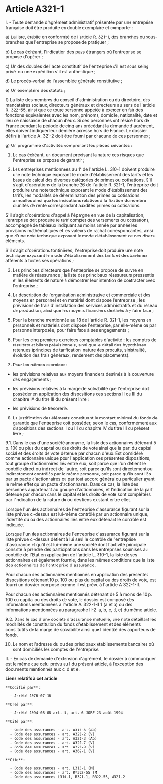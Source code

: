 # Article A321-1

I. - Toute demande d'agrément administratif présentée par une entreprise française doit être produite en double exemplaire et
comporter :

a) La liste, établie en conformité de l'article R. 321-1, des branches ou sous-branches que l'entreprise se propose de
pratiquer ;

b) Le cas échéant, l'indication des pays étrangers où l'entreprise se propose d'opérer ;

c) Un des doubles de l'acte constitutif de l'entreprise s'il est sous seing privé, ou une expédition s'il est authentique ;

d) Le procès-verbal de l'assemblée générale constitutive ;

e) Un exemplaire des statuts ;

f) La liste des membres du conseil d'administration ou du directoire, des mandataires sociaux, directeurs généraux et
directeurs au sens de l'article R. 322-55, ainsi que de toute personne appelée à exercer en fait des fonctions équivalentes
avec les nom, prénoms, domicile, nationalité, date et lieu de naissance de chacun d'eux. Si ces personnes ont résidé hors de
France pendant la période de cinq ans précédant la demande d'agrément, elles doivent indiquer leur dernière adresse hors de
France. Le dossier défini à l'article A. 321-2 doit être fourni par chacune de ces personnes ;

g) Un programme d'activités comprenant les pièces suivantes :

1. Le cas échéant, un document précisant la nature des risques que l'entreprise se propose de garantir ;

2. Les entreprises mentionnées au 1° de l'article L. 310-1 doivent produire une note technique exposant le mode
d'établissement des tarifs et les bases de calcul des diverses catégories de primes ou cotisations. S'il s'agit d'opérations
de la branche 26 de l'article R. 321-1, l'entreprise doit produire une note technique exposant le mode d'établissement des
tarifs, les modalités de détermination des primes ou cotisations annuelles ainsi que les indications relatives à la fixation
du nombre d'unités de rente correspondant auxdites primes ou cotisations.

S'il s'agit d'opérations d'appel à l'épargne en vue de la capitalisation, l'entreprise doit produire le tarif complet des
versements ou cotisations, accompagné de tableaux indiquant au moins année par année les provisions mathématiques et les
valeurs de rachat correspondantes, ainsi que d'une note technique exposant le mode d'établissement de ces divers éléments.

S'il s'agit d'opérations tontinières, l'entreprise doit produire une note technique exposant le mode d'établissement des
tarifs et des barèmes afférents à toutes ses opérations ;

3. Les principes directeurs que l'entreprise se propose de suivre en matière de réassurance ; la liste des principaux
réassureurs pressentis et les éléments de nature à démontrer leur intention de contracter avec l'entreprise ;

4. La description de l'organisation administrative et commerciale et des moyens en personnel et en matériel dont dispose
l'entreprise ; les prévisions de frais d'installation des services administratifs et du réseau de production, ainsi que les
moyens financiers destinés à y faire face ;

5. Pour la branche mentionnée au 18 de l'article R. 321-1, les moyens en personnels et matériels dont dispose l'entreprise,
par elle-même ou par personne interposée, pour faire face à ses engagements ;

6. Pour les cinq premiers exercices comptables d'activité : les comptes de résultats et bilans prévisionnels, ainsi que le
détail des hypothèses retenues (principes de tarification, nature des produits, sinistralité, évolution des frais généraux,
rendement des placements).

7. Pour les mêmes exercices :

- les prévisions relatives aux moyens financiers destinés à la couverture des engagements ;

- les prévisions relatives à la marge de solvabilité que l'entreprise doit posséder en application des dispositions des
sections II ou III du chapitre IV du titre III du présent livre ;

- les prévisions de trésorerie.

8. La justification des éléments constituant le montant minimal du fonds de garantie que l'entreprise doit posséder, selon le
cas, conformément aux dispositions des sections II ou III du chapitre IV du titre III du présent livre ;

9.1. Dans le cas d'une société anonyme, la liste des actionnaires détenant 5 p. 100 ou plus du capital ou des droits de vote
ainsi que la part du capital social et des droits de vote détenue par chacun d'eux. Est considéré comme actionnaire unique
pour l'application des présentes dispositions, tout groupe d'actionnaires liés entre eux, soit parce que l'un détient le
contrôle direct ou indirect de l'autre, soit parce qu'ils sont directement ou indirectement contrôlés par la même personne,
soit parce qu'ils sont liés par un pacte d'actionnaires ou par tout accord général ou particulier ayant le même effet qu'un
pacte d'actionnaires. Dans ce cas, la liste des personnes appartenant au groupe d'actionnaires, et l'indication de la part
détenue par chacun dans le capital et les droits de vote sont complétées par l'indication de la nature du ou des liens
existant entre elles.

Lorsque l'un des actionnaires de l'entreprise d'assurance figurant sur la liste prévue ci-dessus est lui-même contrôlé par un
actionnaire unique, l'identité du ou des actionnaires liés entre eux détenant le contrôle est indiquée.

Lorsque l'un des actionnaires de l'entreprise d'assurance figurant sur la liste prévue ci-dessus détient à lui seul le
contrôle de l'entreprise d'assurance et qu'il est lui-même une société dont l'activité principale consiste à prendre des
participations dans les entreprises soumises au contrôle de l'Etat en application de l'article L. 310-1, la liste de ses
actionnaires est également fournie, dans les mêmes conditions que la liste des actionnaires de l'entreprise d'assurance.

Pour chacun des actionnaires mentionnés en application des présentes dispositions détenant 10 p. 100 ou plus du capital ou
des droits de vote, est fourni un dossier composé comme il est prévu à l'article A 322-1-II.

Pour chacun des actionnaires mentionnés détenant de 5 à moins de 10 p. 100 du capital ou des droits de vote, le dossier est
composé des informations mentionnées à l'article A. 322-1-II 1 (a et b) ou des informations mentionnées au paragraphe II-2
(a, b, c, d, e) du même article.

9.2. Dans le cas d'une société d'assurance mutuelle, une note détaillant les modalités de constitution du fonds
d'établissement et des éléments constitutifs de la marge de solvabilité ainsi que l'identité des apporteurs de fonds.

10. Le nom et l'adresse du ou des principaux établissements bancaires où sont domiciliés les comptes de l'entreprise.

II. - En cas de demande d'extension d'agrément, le dossier à communiquer est le même que celui prévu au I du présent article,
à l'exception des documents mentionnés aux c, d et e.

**Liens relatifs à cet article**

	**Codifié par**:

	  - Arrêté 1976-07-16

	**Créé par**:

	  - Arrêté 1994-08-08 art. 5, art. 6 JORF 23 août 1994

	**Cité par**:

	  - Code des assurances - art. A310-3 (Ab)
	  - Code des assurances - art. A321-2 (V)
	  - Code des assurances - art. A321-3 (Ab)
	  - Code des assurances - art. A321-7 (V)
	  - Code des assurances - art. A321-8 (V)
	  - Code des assurances - art. A362-1 (V)

	**Cite**:

	  - Code des assurances - art. L310-1 (M)
	  - Code des assurances - art. R*322-55 (M)
	  - Code des assurances L310-1, R321-1, R322-55, A321-2

